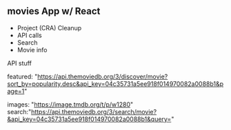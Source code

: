 ## movies App w/ React

- Project (CRA) Cleanup
- API calls
- Search 
- Movie info


API stuff

featured: "https://api.themoviedb.org/3/discover/movie?sort_by=popularity.desc&api_key=04c35731a5ee918f014970082a0088b1&page=1"

images: "https://image.tmdb.org/t/p/w1280"
search:"https://api.themoviedb.org/3/search/movie?&api_key=04c35731a5ee918f014970082a0088b1&query="
